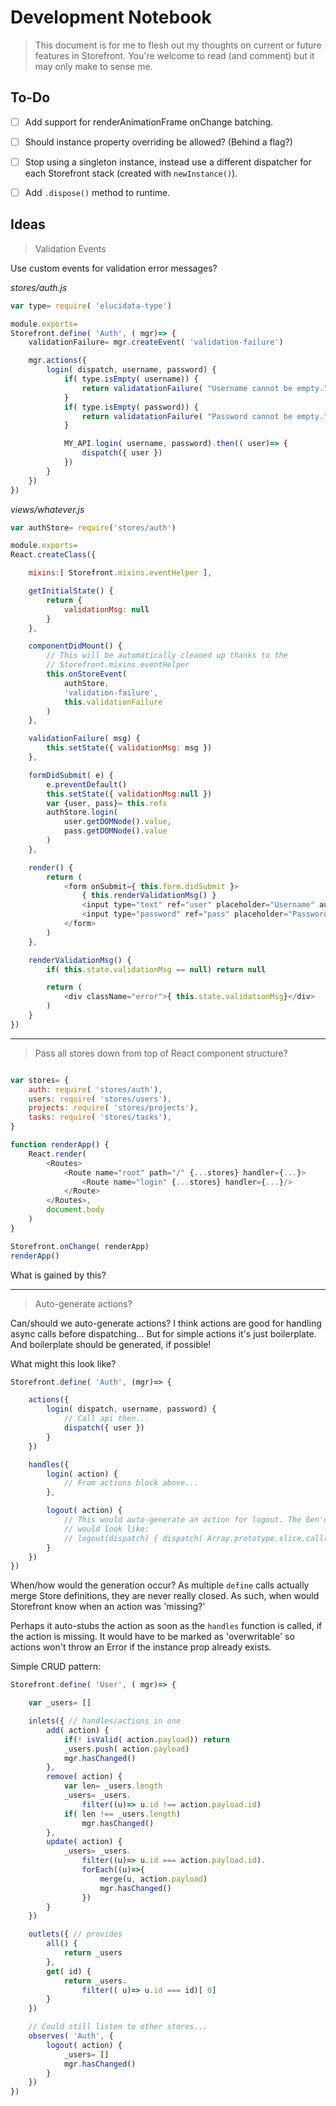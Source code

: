 # Development Notebook

> This document is for me to flesh out my thoughts on current or future features in Storefront. You're welcome to read (and comment) but it may only make to sense me.

## To-Do

- [ ] Add support for renderAnimationFrame onChange batching.
- [ ] Should instance property overriding be allowed? (Behind a flag?)
- [ ] Stop using a singleton instance, instead use a different dispatcher for each Storefront stack (created with `newInstance()`).
- [ ] Add `.dispose()` method to runtime.


## Ideas

> Validation Events

Use custom events for validation error messages?

_stores/auth.js_

```javascript
var type= require( 'elucidata-type')

module.exports=
Storefront.define( 'Auth', ( mgr)=> {
    validationFailure= mgr.createEvent( 'validation-failure')

    mgr.actions({
        login( dispatch, username, password) {
            if( type.isEmpty( username)) {
                return validatationFailure( "Username cannot be empty.")
            }
            if( type.isEmpty( password)) {
                return validatationFailure( "Password cannot be empty.")
            }

            MY_API.login( username, password).then(( user)=> {
                dispatch({ user })
            })
        }
    })
})
```

_views/whatever.js_

```javascript
var authStore= require('stores/auth')

module.exports=
React.createClass({

    mixins:[ Storefront.mixins.eventHelper ],

    getInitialState() {
        return {
            validationMsg: null
        }
    },

    componentDidMount() {
        // This will be automatically cleaned up thanks to the
        // Storefront.mixins.eventHelper
        this.onStoreEvent(
            authStore,
            'validation-failure',
            this.validationFailure
        )
    },

    validationFailure( msg) {
        this.setState({ validationMsg: msg })
    },

    formDidSubmit( e) {
        e.preventDefault()
        this.setState({ validationMsg:null })
        var {user, pass}= this.refs
        authStore.login(
            user.getDOMNode().value,
            pass.getDOMNode().value
        )
    },

    render() {
        return (
            <form onSubmit={ this.form.didSubmit }>
                { this.renderValidationMsg() }
                <input type="text" ref="user" placeholder="Username" autoFocus/>
                <input type="password" ref="pass" placeholder="Password" />
            </form>
        )
    },

    renderValidationMsg() {
        if( this.state.validationMsg == null) return null

        return (
            <div className="error">{ this.state.validationMsg}</div>
        )
    }
})
```

---

> Pass all stores down from top of React component structure?


```javascript

var stores= {
    auth: require( 'stores/auth'),
    users: require( 'stores/users'),
    projects: require( 'stores/projects'),
    tasks: require( 'stores/tasks'),
}

function renderApp() {
    React.render(
        <Routes>
            <Route name="root" path="/" {...stores} handler={...}>
                <Route name="login" {...stores} handler={...}/>
            </Route>
        </Routes>,
        document.body
    )
}

Storefront.onChange( renderApp)
renderApp()
```

What is gained by this?

---

> Auto-generate actions?

Can/should we auto-generate actions? I think actions are good for handling async calls before dispatching... But for simple actions it's just boilerplate. And boilerplate should be generated, if possible!

What might this look like?

```javascript
Storefront.define( 'Auth', (mgr)=> {

    actions({
        login( dispatch, username, password) {
            // Call api then...
            dispatch({ user })
        }
    })

    handles({
        login( action) {
            // From actions block above...
        },

        logout( action) {
            // This would auto-generate an action for logout. The Gen'd code
            // would look like:
            // logout(dispatch) { dispatch( Array.prototype.slice.call(arguments, 1)) }
        }
    })
})
```

When/how would the generation occur? As multiple `define` calls actually merge Store definitions, they are never really closed. As such, when would Storefront know when an action was 'missing?'

Perhaps it auto-stubs the action as soon as the `handles` function is called, if the action is missing. It would have to be marked as 'overwritable' so actions won't throw an Error if the instance prop already exists.

Simple CRUD pattern:

```javascript
Storefront.define( 'User', ( mgr)=> {

    var _users= []

    inlets({ // handles/actions in one
        add( action) {
            if(! isValid( action.payload)) return
            _users.push( action.payload)
            mgr.hasChanged()
        },
        remove( action) {
            var len= _users.length
            _users= _users.
                filter((u)=> u.id !== action.payload.id)
            if( len !== _users.length)
                mgr.hasChanged()
        },
        update( action) {
            _users= _users.
                filter((u)=> u.id === action.payload.id).
                forEach((u)=>{
                    merge(u, action.payload)
                    mgr.hasChanged()
                })
        }
    })

    outlets({ // provides
        all() {
            return _users
        },
        get( id) {
            return _users.
                filter(( u)=> u.id === id)[ 0]
        }
    })

    // Could still listen to other stores...
    observes( 'Auth', {
        logout( action) {
            _users= []
            mgr.hasChanged()
        }
    })
})
```

